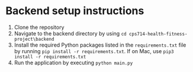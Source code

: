 # Backend setup instructions

1. Clone the repository
2. Navigate to the backend directory by using `cd cps714-health-fitness-project\backend`
3. Install the required Python packages listed in the `requirements.txt` file by running `pip install -r requirements.txt`. If on Mac, use `pip3 install -r requirements.txt`
4. Run the application by executing `python main.py`
